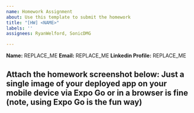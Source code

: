 ```yaml
---
name: Homework Assignment
about: Use this template to submit the homework
title: "[HW] <NAME>"
labels: ''
assignees: RyanWelford, SonicDMG

---
```


**Name:** REPLACE_ME
**Email:** REPLACE_ME
**Linkedin Profile:** REPLACE_ME

Attach the homework screenshot below:
Just a single image of your deployed app on your mobile device via Expo Go or in a browser is fine (note, using Expo Go is the fun way)
-----------------------------------------

<SCREENSHOTS>
